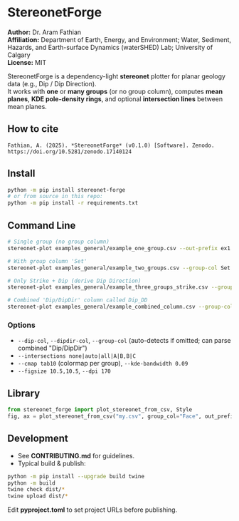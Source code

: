 # StereonetForge

**Author:** Dr. Aram Fathian  
**Affiliation:** Department of Earth, Energy, and Environment; Water, Sediment, Hazards, and Earth-surface Dynamics (waterSHED) Lab; University of Calgary  
**License:** MIT

StereonetForge is a dependency-light **stereonet** plotter for planar geology data (e.g., Dip / Dip Direction).  
It works with **one** or **many groups** (or no group column), computes **mean planes**, **KDE pole-density rings**, and optional **intersection lines** between mean planes.

## How to cite
```
Fathian, A. (2025). *StereonetForge* (v0.1.0) [Software]. Zenodo. https://doi.org/10.5281/zenodo.17140124
```

## Install
```bash
python -m pip install stereonet-forge
# or from source in this repo:
python -m pip install -r requirements.txt
```

## Command Line
```bash
# Single group (no group column)
stereonet-plot examples_general/example_one_group.csv --out-prefix ex1

# With group column 'Set'
stereonet-plot examples_general/example_two_groups.csv --group-col Set --out-prefix ex2

# Only Strike + Dip (derive Dip Direction)
stereonet-plot examples_general/example_three_groups_strike.csv --group-col Group --dip-col Dip --out-prefix ex3

# Combined 'Dip/DipDir' column called Dip_DD
stereonet-plot examples_general/example_combined_column.csv --group-col Domain --out-prefix ex4
```

### Options
- `--dip-col`, `--dipdir-col`, `--group-col` (auto-detects if omitted; can parse combined "Dip/DipDir")
- `--intersections none|auto|all|A|B,B|C`
- `--cmap tab10` (colormap per group), `--kde-bandwidth 0.09`
- `--figsize 10.5,10.5`, `--dpi 170`

## Library
```python
from stereonet_forge import plot_stereonet_from_csv, Style
fig, ax = plot_stereonet_from_csv("my.csv", group_col="Face", out_prefix="myplot")
```

## Development
- See **CONTRIBUTING.md** for guidelines.
- Typical build & publish:
```bash
python -m pip install --upgrade build twine
python -m build
twine check dist/*
twine upload dist/*
```
Edit **pyproject.toml** to set project URLs before publishing.
